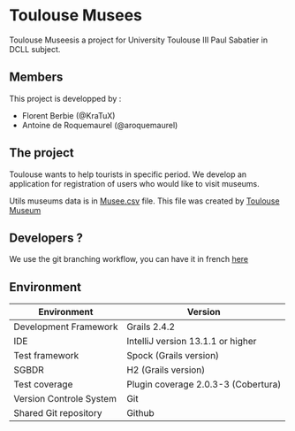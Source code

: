 # Toulouse Musees

Toulouse Museesis a project for University Toulouse III Paul Sabatier in DCLL subject.

## Members
This project is developped by : 
- Florent Berbie (@KraTuX)
- Antoine de Roquemaurel (@aroquemaurel)

## The project
Toulouse wants to help tourists in specific period. We develop an application for registration of users who would like to visit museums.

Utils museums data is in [Musee.csv](documents/Musee.csv) file. 
This file was created by [Toulouse Museum](https://data.toulouse-metropole.fr/)

## Developers ? 
We use the git branching workflow, you can have it in french [here](branching-workflow.md)

## Environment

|           Environment           | Version                               |
|  ---                            |                ---                    |
| Development Framework           | Grails 2.4.2                          |
| IDE                             | IntelliJ version 13.1.1 or higher     |
| Test framework                  | Spock (Grails version)                |
| SGBDR                           | H2 (Grails version)                   |
| Test coverage                   | Plugin coverage 2.0.3-3 (Cobertura)   |
| Version Controle System         | Git                                   |
| Shared Git repository           | Github                                |

